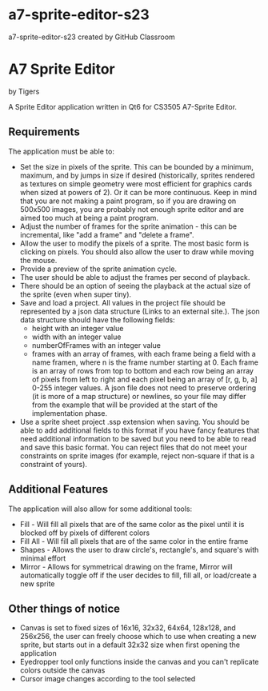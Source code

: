 # a7-sprite-editor-s23
a7-sprite-editor-s23 created by GitHub Classroom
# A7 Sprite Editor

by Tigers

A Sprite Editor application written in Qt6 for CS3505 A7-Sprite Editor.

## Requirements

The application must be able to:

* Set the size in pixels of the sprite. This can be bounded by a minimum, maximum, and by jumps in size if desired (historically, sprites rendered as textures on simple geometry were most efficient for graphics cards when sized at powers of 2). Or it can be more continuous. Keep in mind that you are not making a paint program, so if you are drawing on 500x500 images, you are probably not enough sprite editor and are aimed too much at being a paint program.
* Adjust the number of frames for the sprite animation - this can be incremental, like "add a frame" and "delete a frame".
* Allow the user to modify the pixels of a sprite. The most basic form is clicking on pixels. You should also allow the user to draw while moving the mouse.
* Provide a preview of the sprite animation cycle.
* The user should be able to adjust the frames per second of playback.
* There should be an option of seeing the playback at the actual size of the sprite (even when super tiny).
* Save and load a project. All values in the project file should be represented by a json data structure (Links to an external site.). The json data structure should have the following fields:
  * height with an integer value
  * width with an integer value
  * numberOfFrames with an integer value
  * frames with an array of frames, with each frame being a field with a name framen, where n is the frame number starting at 0. Each frame is an array of rows from top to bottom and each row being an array of pixels from left to right and each pixel being an array of [r, g, b, a] 0-255 integer values. A json file does not need to preserve ordering (it is more of a map structure) or newlines, so your file may differ from the example that will be provided at the start of the implementation phase.
* Use a sprite sheet project .ssp extension when saving. You should be able to add additional fields to this format if you have fancy features that need additional information to be saved but you need to be able to read and save this basic format. You can reject files that do not meet your constraints on sprite images (for example, reject non-square if that is a constraint of yours). 

## Additional Features

The application will also allow for some additional tools:

* Fill - Will fill all pixels that are of the same color as the pixel until it is blocked off by pixels of different colors
* Fill All - Will fill all pixels that are of the same color in the entire frame
* Shapes - Allows the user to draw circle's, rectangle's, and square's with minimal effort
* Mirror - Allows for symmetrical drawing on the frame, Mirror will automatically toggle off if the user decides to fill, fill all, or load/create a new sprite

## Other things of notice
* Canvas is set to fixed sizes of 16x16, 32x32, 64x64, 128x128, and 256x256, the user can freely choose which to use when creating a new sprite, but starts out in a default 32x32 size when first opening the application
* Eyedropper tool only functions inside the canvas and you can't replicate colors outside the canvas
* Cursor image changes according to the tool selected
